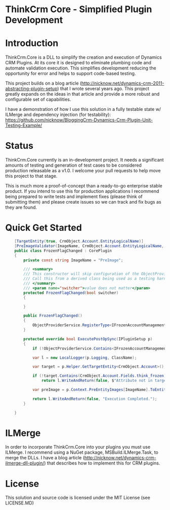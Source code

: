 ﻿# ThinkCrm Core - Simplified Plugin Development

# Introduction

ThinkCrm.Core is a DLL to simplify the creation and execution of Dynamics CRM Plugins. At its core it is designed to eliminate plumbing code and automate validation execution. This simplifies development reducing the opportunity for error and helps to support code-based testing.

This project builds on a blog article (http://nicknow.net/dynamics-crm-2011-abstracting-plugin-setup) that I wrote several years ago. This project greatly expands on the ideas in that article and provide a more robust and configurable set of capabilities.

I have a demonstration of how I use this solution in a fully testable state w/ ILMerge and dependency injection (for testability): https://github.com/nicknow/BloggingCrm-Dynamics-Crm-Plugin-Unit-Testing-Example/

# Status

ThinkCrm.Core currently is an in-development project. It needs a significant amounts of testing and generation of test cases to be considered production releasable as a v1.0. I welcome your pull requests to help move this project to that stage.

This is much more a proof-of-concept than a ready-to-go enterprise stable product. If you intend to use this for production applications I recommend being prepared to write tests and implement fixes (please think of submitting them) and please create issues so we can track and fix bugs as they are found.

# Quick Get Started

```cs
    [TargetEntity(true, CrmObject.Account.EntityLogicalName)]
    [PreImageValidator(ImageName, CrmObject.Account.EntityLogicalName, true, CrmObject.Account.Fields.think_frozen)]
    public class FrozenFlagChanged : CorePlugin
    {
        private const string ImageName = "PreImage";

        /// <summary>
        /// This constructor will skip configuration of the ObjectProviderService.
        /// Call this from a derived class being used as a testing harness 
        /// </summary>
        /// <param name="switcher">value does not matter</param>
        protected FrozenFlagChanged(bool switcher)
        {

        }

        public FrozenFlagChanged()
        {
            ObjectProviderService.RegisterType<IFrozenAccountManagement>(new FrozenAccountManagement());
        }

        protected override bool ExecutePostOpSync(IPluginSetup p)
        {
            if (!ObjectProviderService.Contains<IFrozenAccountManagement>()) throw new NullReferenceException(nameof(IFrozenAccountManagement));

            var l = new LocalLogger(p.Logging, ClassName);            

            var target = p.Helper.GetTargetEntity<CrmObject.Account>();

            if (!target.Contains(CrmObject.Account.Fields.think_frozen))
                return l.WriteAndReturn(false, $"Attribute not in target: {CrmObject.Account.Fields.think_frozen}.");

            var preImage = p.Context.PreEntityImages[ImageName].ToEntity<CrmObject.Account>();            

            return l.WriteAndReturn(false, "Execution Completed.");
        }

    }
````

# ILMerge

In order to incorporate ThinkCrm.Core into your plugins you must use ILMerge. I recommend using a NuGet package, MSBuild.ILMerge.Task, to merge the DLLs. I have a blog article (http://nicknow.net/dynamics-crm-ilmerge-dll-plugin/) that describes how to implement this for CRM plugins.

# License

This solution and source code is licensed under the MIT License (see LICENSE.MD)

